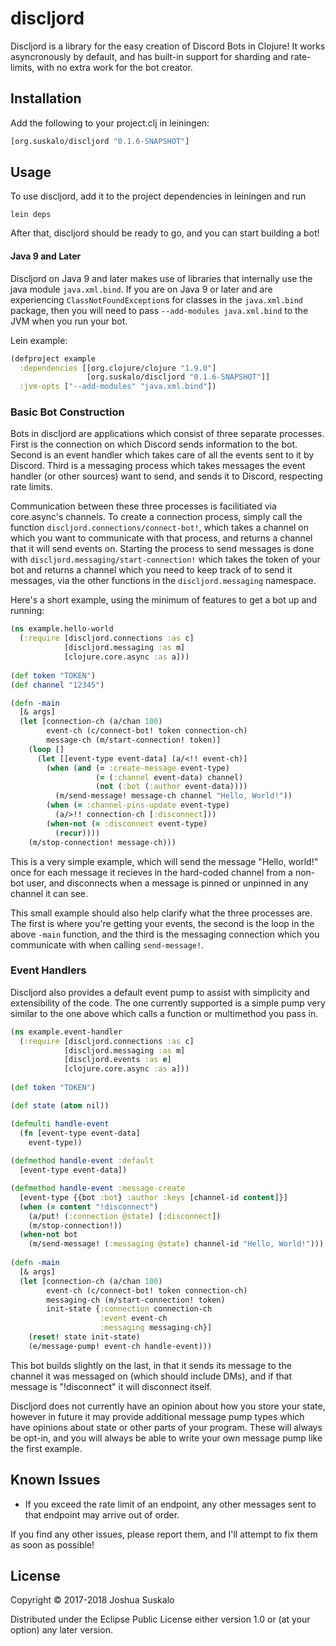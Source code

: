 # discljord

Discljord is a library for the easy creation of Discord Bots in Clojure! It works asyncronously by default, and has built-in support for sharding and rate-limits, with no extra work for the bot creator.

## Installation

Add the following to your project.clj in leiningen:

```clojure
[org.suskalo/discljord "0.1.6-SNAPSHOT"]
```

## Usage

To use discljord, add it to the project dependencies in leiningen and run
```
lein deps
```
After that, discljord should be ready to go, and you can start building a bot!

#### Java 9 and Later

Discljord on Java 9 and later makes use of libraries that internally use the java module `java.xml.bind`. If you are on Java 9 or later and are experiencing `ClassNotFoundException`s for classes in the `java.xml.bind` package, then you will need to pass `--add-modules java.xml.bind` to the JVM when you run your bot.

Lein example:
```clojure
(defproject example
  :dependencies [[org.clojure/clojure "1.9.0"]
                 [org.suskalo/discljord "0.1.6-SNAPSHOT"]]
  :jvm-opts ["--add-modules" "java.xml.bind"])
```

### Basic Bot Construction

Bots in discljord are applications which consist of three separate processes. First is the connection on which Discord sends information to the bot. Second is an event handler which takes care of all the events sent to it by Discord. Third is a messaging process which takes messages the event handler (or other sources) want to send, and sends it to Discord, respecting rate limits.

Communication between these three processes is facilitiated via core.async's channels. To create a connection process, simply call the function `discljord.connections/connect-bot!`, which takes a channel on which you want to communicate with that process, and returns a channel that it will send events on. Starting the process to send messages is done with `discljord.messaging/start-connection!` which takes the token of your bot and returns a channel which you need to keep track of to send it messages, via the other functions in the `discljord.messaging` namespace.

Here's a short example, using the minimum of features to get a bot up and running:

```clojure
(ns example.hello-world
  (:require [discljord.connections :as c]
            [discljord.messaging :as m]
            [clojure.core.async :as a]))
            
(def token "TOKEN")
(def channel "12345")

(defn -main
  [& args]
  (let [connection-ch (a/chan 100)
        event-ch (c/connect-bot! token connection-ch)
        message-ch (m/start-connection! token)]
    (loop []
      (let [[event-type event-data] (a/<!! event-ch)]
        (when (and (= :create-message event-type)
                   (= (:channel event-data) channel)
                   (not (:bot (:author event-data))))
          (m/send-message! message-ch channel "Hello, World!"))
        (when (= :channel-pins-update event-type)
          (a/>!! connection-ch [:disconnect]))
        (when-not (= :disconnect event-type)
          (recur))))
    (m/stop-connection! message-ch)))
```

This is a very simple example, which will send the message "Hello, world!" once for each message it recieves in the hard-coded channel from a non-bot user, and disconnects when a message is pinned or unpinned in any channel it can see.

This small example should also help clarify what the three processes are. The first is where you're getting your events, the second is the loop in the above `-main` function, and the third is the messaging connection which you communicate with when calling `send-message!`.

### Event Handlers

Discljord also provides a default event pump to assist with simplicity and extensibility of the code. The one currently supported is a simple pump very similar to the one above which calls a function or multimethod you pass in.

```clojure
(ns example.event-handler
  (:require [discljord.connections :as c]
            [discljord.messaging :as m]
            [discljord.events :as e]
            [clojure.core.async :as a]))
            
(def token "TOKEN")

(def state (atom nil))

(defmulti handle-event 
  (fn [event-type event-data]
    event-type))
    
(defmethod handle-event :default
  [event-type event-data])

(defmethod handle-event :message-create
  [event-type {{bot :bot} :author :keys [channel-id content]}]
  (when (= content "!disconnect")
    (a/put! (:connection @state) [:disconnect])
    (m/stop-connection!))
  (when-not bot
    (m/send-message! (:messaging @state) channel-id "Hello, World!")))
    
(defn -main
  [& args]
  (let [connection-ch (a/chan 100)
        event-ch (c/connect-bot! token connection-ch)
        messaging-ch (m/start-connection! token)
        init-state {:connection connection-ch
                    :event event-ch
                    :messaging messaging-ch}]
    (reset! state init-state)
    (e/message-pump! event-ch handle-event)))
```

This bot builds slightly on the last, in that it sends its message to the channel it was messaged on (which should include DMs), and if that message is "!disconnect" it will disconnect itself.

Discljord does not currently have an opinion about how you store your state, however in future it may provide additional message pump types which have opinions about state or other parts of your program. These will always be opt-in, and you will always be able to write your own message pump like the first example.

## Known Issues

- If you exceed the rate limit of an endpoint, any other messages sent to that endpoint may arrive out of order.

If you find any other issues, please report them, and I'll attempt to fix them as soon as possible!

## License

Copyright © 2017-2018 Joshua Suskalo

Distributed under the Eclipse Public License either version 1.0 or (at
your option) any later version.
